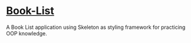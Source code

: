 # [Book-List](https://octavyrun.github.io/Book-List/)

A Book List application using Skeleton as styling framework for practicing OOP knowledge.
